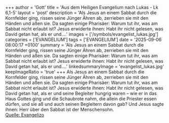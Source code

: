 +++
author = 'Gott'
title = 'Aus dem Heiligen Evangelium nach Lukas - Lk 6,1-5'
layout = 'post'
description = 'Als Jesus an einem Sabbat durch die Kornfelder ging, rissen seine Jünger Ähren ab, zerrieben sie mit den Händen und aßen sie. Da sagten einige Pharisäer: Warum tut ihr, was am Sabbat nicht erlaubt ist? Jesus erwiderte ihnen: Habt ihr nicht gelesen, was David getan hat, als er und....'
images = ['/symbols/evangelist_lukas.jpg']
categories = ['EVANGELIUM']
tags = ['EVANGELIUM']
date = '2025-09-06 08:00:17 +0100'
summary = 'Als Jesus an einem Sabbat durch die Kornfelder ging, rissen seine Jünger Ähren ab, zerrieben sie mit den Händen und aßen sie. Da sagten einige Pharisäer: Warum tut ihr, was am Sabbat nicht erlaubt ist? Jesus erwiderte ihnen: Habt ihr nicht gelesen, was David getan hat, als er und....'
linkedsummaryImage = 'evangelist_lukas.jpg'
keepImageRatio = 'true'
+++
Als Jesus an einem Sabbat durch die Kornfelder ging, rissen seine Jünger Ähren ab, zerrieben sie mit den Händen und aßen sie.
Da sagten einige Pharisäer: Warum tut ihr, was am Sabbat nicht erlaubt ist?
Jesus erwiderte ihnen: Habt ihr nicht gelesen, was David getan hat, als er und seine Begleiter hungrig waren –
wie er in das Haus Gottes ging und die Schaubrote nahm, die allein die Priester essen dürfen, und sie aß und auch seinen Begleitern davon gab?
Und Jesus sagte ihnen: Herr über den Sabbat ist der Menschensohn.<!--more--><br> [Quelle: Evangelizo](https://evangeliumtagfuertag.org/DE/gospel)